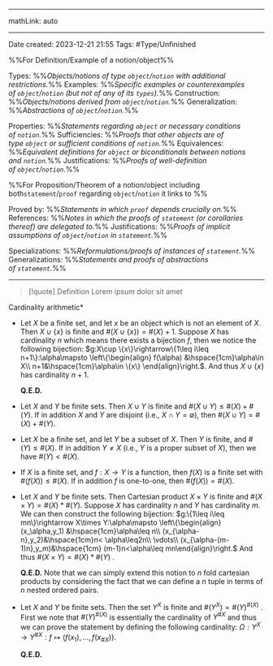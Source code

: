 
---

mathLink: auto

---
Date created: 2023-12-21 21:55
Tags: #Type/Unfinished 

%%For Definition/Example of a notion/object%%

Types: %%_Objects/notions of type `object`/`notion` with additional restrictions._%% 
Examples: %%_Specific examples or counterexamples of `object`/`notion` (but not of any of its `types`)._%%
Construction: %%_Objects/notions derived from `object`/`notion`._%%
Generalization: %%_Abstractions of `object`/`notion`._%%

Properties: %%_Statements regarding `object` or necessary conditions of `notion`._%%
Sufficiencies: %%_Proofs that other objects are of type `object` or sufficient conditions of `notion`._%%
Equivalences: %%_Equivalent definitions for `object` or biconditionals between notions and `notion`._%%
Justifications: %%_Proofs of well-definition of `object`/`notion`._%%

%%For Proposition/Theorem of a notion/object including both`statement`/`proof` regarding `object`/`notion` it links to %%

Proved by: %%_Statements in which `proof` depends crucially on._%%
References: %%_Notes in which the proofs of `statement` (or corollaries thereof) are delegated to._%%
Justifications: %%_Proofs of implicit assumptions of `object`/`notion` in `statement`._%%   

Specializations: %%_Reformulations/proofs of instances of `statement`._%%
Generalizations: %%_Statements and proofs of abstractions of `statement`._%%

---  



> [!quote] Definition
> Lorem ipsum dolor sit amet



Cardinality arithmetic*

- Let $X$ be a finite set, and let $x$ be an object which is not an element of $X$. Then $X \cup \{x\}$ is finite and $\#(X \cup \{x\}) = \#(X)+1$. 
	Suppose $X$ has cardinality $n$ which means there exists a bijection $f$, then we notice the following bijection: $g:X\cup \{x\}\rightarrow\{1\leq i\leq n+1\}:\alpha\mapsto \left\{\begin{align} f(\alpha) &\hspace{1cm}\alpha\in X\\ n+1&\hspace{1cm}\alpha\in \{x\} \end{align}\right.$. And thus $X\cup\{x\}$ has cardinality $n+1$.
	
	**Q.E.D.**
- Let $X$ and $Y$ be finite sets. Then $X \cup Y$ is finite and $\#(X\cup Y ) ≤ \#(X) + \#(Y )$. If in addition $X$ and $Y$ are disjoint (i.e., $X \cap Y = \emptyset$), then $\#(X \cup Y ) = \#(X) + \#(Y )$.
- Let $X$ be a finite set, and let $Y$ be a subset of $X$. Then $Y$ is finite, and $\#(Y ) ≤ \#(X)$. If in addition $Y \neq X$  (i.e., $Y$ is a proper subset of $X$), then we have $\#(Y ) < \#(X)$. 
- If $X$ is a finite set, and $f : X \rightarrow Y$ is a function, then $f(X)$ is a finite set with $\#(f(X)) ≤ \#(X)$. If in addition $f$ is one-to-one, then $\#(f(X)) = \#(X)$. 
- Let $X$ and $Y$ be finite sets. Then Cartesian product $X \times Y$ is finite and $\#(X \times Y ) = \#(X) * \#(Y )$.
	Suppose $X$ has cardinality $n$ and $Y$ has cardinality $m$. We can then construct the following bijection: $g:\{1\leq i\leq mn\}\rightarrow X\times Y:\alpha\mapsto \left\{\begin{align} (x_\alpha,y_1) &\hspace{1cm}\alpha\leq n\\ (x_{\alpha-n},y_2)&\hspace{1cm}n< \alpha\leq2n\\ \vdots\\ (x_{\alpha-(m-1)n},y_m)&\hspace{1cm} (m-1)n<\alpha\leq mn\end{align}\right.$ And thus $\#(X \times Y ) = \#(X) * \#(Y )$ .
	
	**Q.E.D.**
	Note that we can simply extend this notion to $n$ fold cartesian products by considering the fact that we can define a $n$ tuple in terms of $n$ nested ordered pairs.
- Let $X$ and $Y$ be finite sets. Then the set $Y^ X$ is finite and $\#(Y^X) = \#(Y )^{\#(X)}$ .
	First we note that $\#(Y )^{\#(X)}$ is essentially the cardinality of $Y^{\#X}$ and thus we can prove the statement by defining the following cardinality:
	$\Omega:Y^ X\rightarrow Y^{\#X}:f\mapsto(f(x_1),...,f(x_{\#X}))$.
	
	**Q.E.D.**

